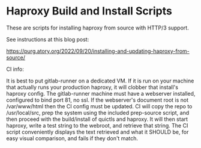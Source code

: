 # Haproxy Build and Install Scripts

These are scripts for installing haproxy from source with HTTP/3 support.

See instructions at this blog post:

https://purg.atory.org/2022/09/20/installing-and-updating-haproxy-from-source/

CI info:

It is best to put gitlab-runner on a dedicated VM.  If it is run on your
machine that actually runs your production haproxy, it will clobber that
install's haproxy config.  The gitlab-runner machine must have a webserver
installed, configured to bind port 81, no ssl.  If the webserver's document
root is not /var/www/html then the CI config must be updated.  CI will copy
the repo to /usr/local/src, prep the system using the included prep-source
script, and then proceed with the build/install of quictls and haproxy.
It will then start haproxy, write a test string to the webroot, and retrieve
that string.  The CI script conveniently displays the text retrieved and
what it SHOULD be, for easy visual comparison, and fails if they don't
match.
